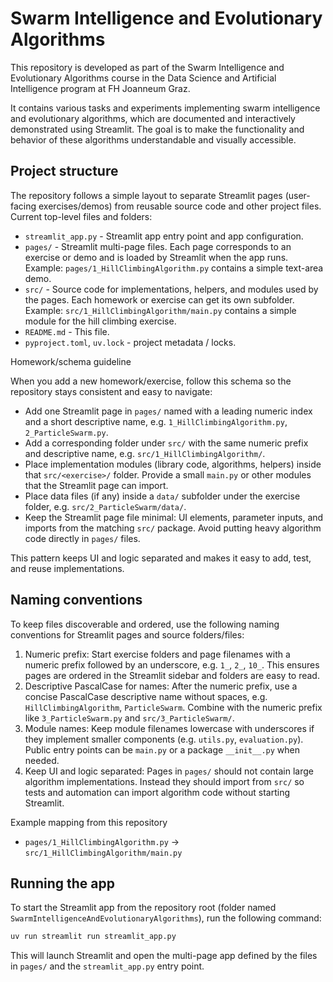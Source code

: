 # Swarm Intelligence and Evolutionary Algorithms

This repository is developed as part of the Swarm Intelligence and Evolutionary Algorithms course in the Data Science and Artificial Intelligence program at FH Joanneum Graz.

It contains various tasks and experiments implementing swarm intelligence and evolutionary algorithms, which are documented and interactively demonstrated using Streamlit. The goal is to make the functionality and behavior of these algorithms understandable and visually accessible.

## Project structure

The repository follows a simple layout to separate Streamlit pages (user-facing exercises/demos) from reusable source code and other project files. Current top-level files and folders:

- `streamlit_app.py` - Streamlit app entry point and app configuration.
- `pages/` - Streamlit multi-page files. Each page corresponds to an exercise or demo and is loaded by Streamlit when the app runs. Example: `pages/1_HillClimbingAlgorithm.py` contains a simple text-area demo.
- `src/` - Source code for implementations, helpers, and modules used by the pages. Each homework or exercise can get its own subfolder. Example: `src/1_HillClimbingAlgorithm/main.py` contains a simple module for the hill climbing exercise.
- `README.md` - This file.
- `pyproject.toml`, `uv.lock` - project metadata / locks.

Homework/schema guideline

When you add a new homework/exercise, follow this schema so the repository stays consistent and easy to navigate:

- Add one Streamlit page in `pages/` named with a leading numeric index and a short descriptive name, e.g. `1_HillClimbingAlgorithm.py`, `2_ParticleSwarm.py`.
- Add a corresponding folder under `src/` with the same numeric prefix and descriptive name, e.g. `src/1_HillClimbingAlgorithm/`.
- Place implementation modules (library code, algorithms, helpers) inside that `src/<exercise>/` folder. Provide a small `main.py` or other modules that the Streamlit page can import.
- Place data files (if any) inside a `data/` subfolder under the exercise folder, e.g. `src/2_ParticleSwarm/data/`.
- Keep the Streamlit page file minimal: UI elements, parameter inputs, and imports from the matching `src/` package. Avoid putting heavy algorithm code directly in `pages/` files.

This pattern keeps UI and logic separated and makes it easy to add, test, and reuse implementations.

## Naming conventions

To keep files discoverable and ordered, use the following naming conventions for Streamlit pages and source folders/files:

1. Numeric prefix: Start exercise folders and page filenames with a numeric prefix followed by an underscore, e.g. `1_`, `2_`, `10_`. This ensures pages are ordered in the Streamlit sidebar and folders are easy to read.
2. Descriptive PascalCase for names: After the numeric prefix, use a concise PascalCase descriptive name without spaces, e.g. `HillClimbingAlgorithm`, `ParticleSwarm`. Combine with the numeric prefix like `3_ParticleSwarm.py` and `src/3_ParticleSwarm/`.
3. Module names: Keep module filenames lowercase with underscores if they implement smaller components (e.g. `utils.py`, `evaluation.py`). Public entry points can be `main.py` or a package `__init__.py` when needed.
4. Keep UI and logic separated: Pages in `pages/` should not contain large algorithm implementations. Instead they should import from `src/` so tests and automation can import algorithm code without starting Streamlit.

Example mapping from this repository

- `pages/1_HillClimbingAlgorithm.py` → `src/1_HillClimbingAlgorithm/main.py`

## Running the app

To start the Streamlit app from the repository root (folder named `SwarmIntelligenceAndEvolutionaryAlgorithms`), run the following command:

```bash
uv run streamlit run streamlit_app.py
```

This will launch Streamlit and open the multi-page app defined by the files in `pages/` and the `streamlit_app.py` entry point.

